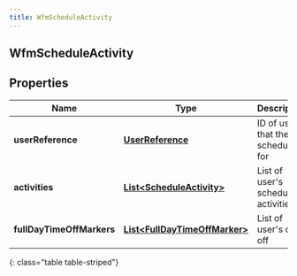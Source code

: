 ```yaml
---
title: WfmScheduleActivity
---
```


## WfmScheduleActivity

## Properties

| Name                      | Type                                                                                 | Description                             | Notes      |
| ------------------------- | ------------------------------------------------------------------------------------ | --------------------------------------- | ---------- |
| **userReference**         | <!----><!---->[**UserReference**](UserReference.md)<!---->                           | ID of user that the schedule is for     | [optional] |
| **activities**            | <!----><!---->[**List&lt;ScheduleActivity&gt;**](ScheduleActivity.md)<!---->         | List of user&#39;s scheduled activities | [optional] |
| **fullDayTimeOffMarkers** | <!----><!---->[**List&lt;FullDayTimeOffMarker&gt;**](FullDayTimeOffMarker.md)<!----> | List of user&#39;s days off             | [optional] |

{: class="table table-striped"}
